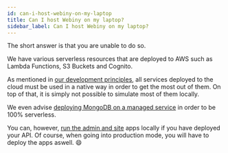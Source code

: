 ```yaml
---
id: can-i-host-webiny-on-my-laptop
title: Can I host Webiny on my laptop?
sidebar_label: Can I host Webiny on my laptop?
---
```


The short answer is that you are unable to do so.

We have various serverless resources that are deployed to AWS such as Lambda Functions, S3 Buckets and Cognito.

As mentioned in [our development principles](https://docs.webiny.com/docs/get-started/development-principles/#cloud-native-development), all services deployed to the cloud must be used in a native way in order to get the most out of them. On top of that, it is simply not possible to simulate most of them locally.

We even advise [deploying MongoDB on a managed service](/docs/faq/how-is-webiny-serverless#webiny-uses-mongodb-that-is-not-serverless) in order to be 100% serverless.

You can, however, [run the admin and site](/docs/get-started/quick-start#2-start-admin-app) apps locally if you have deployed your API. Of course, when going into production mode, you will have to deploy the apps aswell. 😄
